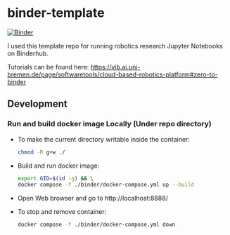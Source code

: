 # binder-template

[![Binder](https://binder.intel4coro.de/badge_logo.svg)](https://binder.intel4coro.de/v2/gh/IntEL4CoRo/binder-template.git/main)

I used this template repo for running robotics research Jupyter Notebooks on Binderhub.

Tutorials can be found here: https://vib.ai.uni-bremen.de/page/softwaretools/cloud-based-robotics-platform#zero-to-binder

## Development

### Run and build docker image Locally (Under repo directory)

- To make the current directory writable inside the container:

  ```bash
  chmod -R g+w ./
  ```

- Build and run docker image:

  ```bash
  export GID=$(id -g) && \
  docker compose -f ./binder/docker-compose.yml up --build
  ```

- Open Web browser and go to http://localhost:8888/

- To stop and remove container:

  ```bash
  docker compose -f ./binder/docker-compose.yml down
  ```
